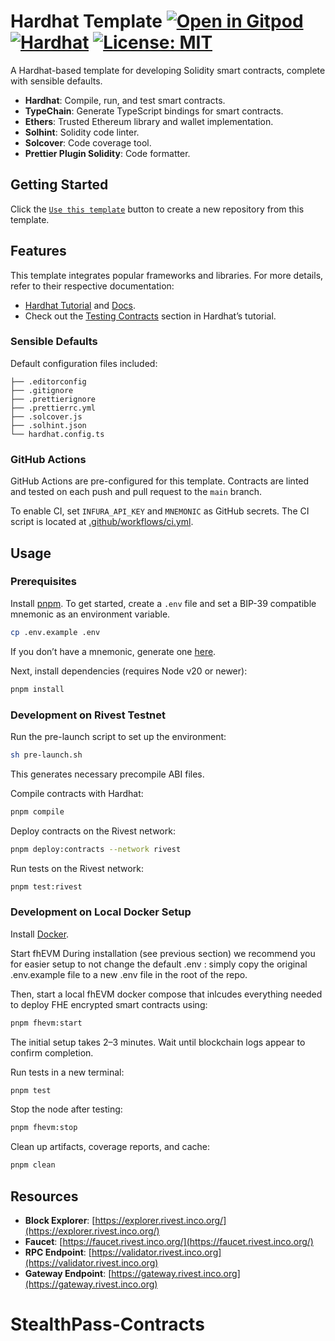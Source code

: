 
# Hardhat Template [![Open in Gitpod][gitpod-badge]][gitpod] [![Hardhat][hardhat-badge]][hardhat] [![License: MIT][license-badge]][license]

[gitpod]: https://gitpod.io/#https://github.com/Inco-fhevm/fhevm-hardhat-template-rivest  
[gitpod-badge]: https://img.shields.io/badge/Gitpod-Open%20in%20Gitpod-FFB45B?logo=gitpod  
[gha]: https://github.com/Inco-fhevm/fhevm-hardhat-template-rivest/actions    
[hardhat]: https://hardhat.org/  
[hardhat-badge]: https://img.shields.io/badge/Built%20with-Hardhat-FFDB1C.svg  
[license]: https://opensource.org/licenses/MIT  
[license-badge]: https://img.shields.io/badge/License-MIT-blue.svg  

A Hardhat-based template for developing Solidity smart contracts, complete with sensible defaults.

- **Hardhat**: Compile, run, and test smart contracts.
- **TypeChain**: Generate TypeScript bindings for smart contracts.
- **Ethers**: Trusted Ethereum library and wallet implementation.
- **Solhint**: Solidity code linter.
- **Solcover**: Code coverage tool.
- **Prettier Plugin Solidity**: Code formatter.

## Getting Started

Click the [`Use this template`](https://github.com/Inco-fhevm/fhevm-hardhat-template-rivest/generate) button to create a new repository from this template.

## Features

This template integrates popular frameworks and libraries. For more details, refer to their respective documentation:

- [Hardhat Tutorial](https://hardhat.org/tutorial) and [Docs](https://hardhat.org/docs).
- Check out the [Testing Contracts](https://hardhat.org/tutorial/testing-contracts) section in Hardhat’s tutorial.

### Sensible Defaults

Default configuration files included:

```text
├── .editorconfig
├── .gitignore
├── .prettierignore
├── .prettierrc.yml
├── .solcover.js
├── .solhint.json
└── hardhat.config.ts
```

### GitHub Actions

GitHub Actions are pre-configured for this template. Contracts are linted and tested on each push and pull request to the `main` branch.

To enable CI, set `INFURA_API_KEY` and `MNEMONIC` as GitHub secrets. The CI script is located at [.github/workflows/ci.yml](./.github/workflows/ci.yml).

## Usage

### Prerequisites

Install [pnpm](https://pnpm.io/installation). To get started, create a `.env` file and set a BIP-39 compatible mnemonic as an environment variable.

```sh
cp .env.example .env
```

If you don’t have a mnemonic, generate one [here](https://iancoleman.io/bip39/).

Next, install dependencies (requires Node v20 or newer):

```sh
pnpm install
```

### Development on Rivest Testnet

Run the pre-launch script to set up the environment:

```sh
sh pre-launch.sh
```

This generates necessary precompile ABI files. 

Compile contracts with Hardhat:

```sh
pnpm compile
```

Deploy contracts on the Rivest network:

```sh
pnpm deploy:contracts --network rivest
```

Run tests on the Rivest network:

```sh
pnpm test:rivest
```

### Development on Local Docker Setup

Install [Docker](https://docs.docker.com/engine/install/).

Start fhEVM
During installation (see previous section) we recommend you for easier setup to not change the default .env : simply copy the original .env.example file to a new .env file in the root of the repo.

Then, start a local fhEVM docker compose that inlcudes everything needed to deploy FHE encrypted smart contracts using:

```sh
pnpm fhevm:start
```

The initial setup takes 2–3 minutes. Wait until blockchain logs appear to confirm completion.

Run tests in a new terminal:

```sh
pnpm test
```

Stop the node after testing:

```sh
pnpm fhevm:stop
```

Clean up artifacts, coverage reports, and cache:

```sh
pnpm clean
```

## Resources

- **Block Explorer**: [https://explorer.rivest.inco.org/](https://explorer.rivest.inco.org/)
- **Faucet**: [https://faucet.rivest.inco.org/](https://faucet.rivest.inco.org/)
- **RPC Endpoint**: [https://validator.rivest.inco.org](https://validator.rivest.inco.org)
- **Gateway Endpoint**: [https://gateway.rivest.inco.org](https://gateway.rivest.inco.org)

# StealthPass-Contracts
